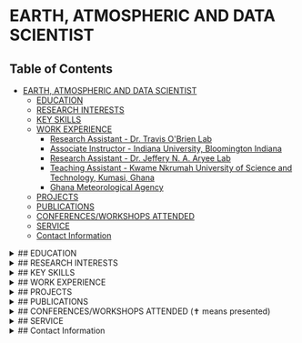 # EARTH, ATMOSPHERIC AND DATA SCIENTIST

## Table of Contents

- [EARTH, ATMOSPHERIC AND DATA SCIENTIST](#earth-and-atmospheric-scientist)
  - [EDUCATION](#education)
  - [RESEARCH INTERESTS](#research-interests)
  - [KEY SKILLS](#key-skills)
  - [WORK EXPERIENCE](#work-experience)
    - [Research Assistant - Dr. Travis O'Brien Lab](#research-assistant---dr-travis-obrien-lab)
    - [Associate Instructor - Indiana University, Bloomington Indiana](#associate-instructor---indiana-university-bloomington-indiana)
    - [Research Assistant - Dr. Jeffery N. A. Aryee Lab](#research-assistant---dr-jeffery-n-a-aryee-lab)
    - [Teaching Assistant - Kwame Nkrumah University of Science and Technology, Kumasi, Ghana](#teaching-assistant---kwame-nkrumah-university-of-science-and-technology-kumasi-ghana)
    - [Ghana Meteorological Agency](#ghana-meteorological-agency)
  - [PROJECTS](#projects)
  - [PUBLICATIONS](#publications)
  - [CONFERENCES/WORKSHOPS ATTENDED](#conferencesworkshops-attended)
  - [SERVICE](#service)
  - [Contact Information](#contact-information)

<details>
  <summary>## EDUCATION</summary>
  
  - Ph.D., Earth and Atmospheric Science | Indiana University - Bloomington (In-progress, PhD Candidate)
  - M.Sc., Earth and Atmospheric Science | Indiana University - Bloomington (_May 2023_)
  - B.Sc., Meteorology and Climate Science | Kwame Nkrumah University of Science and Technology (_August 2020_)
</details>

<details>
  <summary>## RESEARCH INTERESTS</summary>

  - Climate and Weather Extremes
  - Climate change impacts and adaptation
  - Atmospheric Rivers and Mesoscale convective systems
  - Regional and Global climate modeling
  - Climate Dynamics
  - Climate resilience and Vulnerability
  - West African Monsoon dynamics
  - Solar Radiation Modification Experiments
</details>

<details>
  <summary>## KEY SKILLS</summary>

  - High-performance computing
  - Large Data Analytics and Machine Learning Techniques for Data Analysis.
  - Extensive use of Programming Language and Visualization tools (Python, NCL, Fortran95, and Shell Scripting)
  - Script Optimization (Optimize code to run faster)
  - Other tools: CDO (Climate Data Operators), R Programming Language
  - Satellite Image Processing and Linux Automation
</details>

<details>
  <summary>## WORK EXPERIENCE</summary>
  
  ### Research Assistant - [Dr. Travis O'Brien Lab](https://earth.indiana.edu/directory/faculty/obrien-travis.html) (_2021 - present_)
  - Regional and Global Model Analysis Project (RGMA): Compound extreme weather (MCS+LPS) (_2023 - present_)
  - Calibrated and Systematic Characterization, Attribution, and Detection of Extremes (CASCADE 3 and 4). (PI: [Dr. William Collins](https://profiles.lbl.gov/11626-william-collins))(_2021 - present_)
  - Atmospheric River Tracking Methods Intercomparison Project (ARTMIP) (_2021 - 2023_)
  
  ### Associate Instructor - Indiana University, Bloomington Indiana (_2021-present)
  - Associate Instructor for Weather and You (_Fall 2024_)
  - Associate Instructor for Physical Meteorology and Climatology at Indiana University, Bloomington Indiana, USA. (_Fall 2022_)
  - Facilitator for OneQuantumGhana Python tuition, collaborating with Python for Climate Applications (PY4CA). (_June 2022_)
  - Associate Instructor for Extreme Weather (_Fall 2021_)

  ### Research Assistant - [Dr. Jeffery N. A. Aryee Lab](https://orcid.org/0000-0002-4481-1441)
  - Scientific research assistant for the Global Challenges Research Fund African-Science for Weather Information and Forecasting Techniques (GCRF African-SWIFT) project, KNUST. (_2020 - 2021_)
  - Satellite installation, data analysis, and image-processing and automation programming for Global Challenges Research Fund African-Science for Weather Information and Forecasting Techniques (GCRF African SWIFT) project in Kwame Nkrumah University of Science and Technology (KNUST) and Ghana Meteorological Agency (GMET).

  ### Teaching Assistant - Kwame Nkrumah University of Science and Technology, Kumasi, Ghana (_2020 - 2021_)
  - Teaching Assistant for FORTRAN Programming, Kwame Nkrumah University of Science and Technology, Kumasi, Ghana (_Sept. 2020 - Aug. 2021_)
  - Facilitator for Python for Climate Application, Kwame Nkrumah University of Science and Technology (KNUST), Kumasi, Ghana. (_Nov. - Dec. 2020_)
  - Facilitator for Python for Climate Applications, Kwame Nkrumah University of Science and Technology (KNUST), Kumasi, Ghana. (_Oct. – Nov. 2019_)

  ### Ghana Meteorological Agency - (_2020 - 2021_)
  - Satellite installation and automation
</details>

<details>
  <summary>## PROJECTS</summary>

  - Atmospheric Rivers Tracking Methods Intercomparison Project (ARTMIP)
  - Regional and Global Model Analysis Project (RGMA) [Compound Extreme Events and their impacts]
  - [Calibrated and Systematic Characterization, Attribution, and Detection of Extremes (CASCADE 3 and 4)](https://cascade.lbl.gov/)
</details>

<details>
  <summary>## PUBLICATIONS</summary>

  - Rush, W. D., Lora, J. M., Skinner, C., Menemenlis, S., Shields, C. A., Ullrich, P. A., ... & Quagraine, K. T. (2024). Atmospheric River Detection Under Changing Seasonality and Mean-State Climate: A[...]
  - Quagraine, K. A., Hewitson, B., Nkrumah, F., Quagraine, K. T., & Egbebiyi, T. S. (2024). A simple subtropical high‐pressure system index over the South Atlantic. Atmospheric Science Letters, e1266[...]
  - Aryee, J. N. A., Afrifa, F. O. T., Agyapong, K. H., Frimpong, N. G., Quagraine, K. T., & Davies, P. (2024). Quantifying climatic heavy-precipitation-induced floods in West Africa using multiple prec[...]
  - O’Brien, T. A., Loring, B., Dufek, A. S., Islam, M. R., Kamnani, D., Quagraine, K. T., & Kirkpatrick, C. (2024). Atmospheric rivers in the eastern and midwestern United States associated with baro[...]
  - Francis Nkrumah, Kwesi Akumenyi Quagraine, Kwesi Twentwewa Quagraine, Caroline Wainwright, Gandomè Mayeul Leger Davy Quenum, Abraham Amankwah, Nana Ama Browne Klutse. Performance of CMIP6 HighResMI[...]
  - Klutse, N. A. B., Quagraine, K. A., Nkrumah, F., Quagraine, K. T., Berkoh-Oforiwaa, R., Dzrobi, J. F., & Sylla, M. B. (2021). The Climatic Analysis of Summer Monsoon Extreme Precipitation Events ove[...]
  - October 2020:  West African Summer Monsoon Precipitation Variability as Represented by Reanalysis Datasets (Climate 8, no. 10 (2020): 111).
</details>

<details>
  <summary>## CONFERENCES/WORKSHOPS ATTENDED (✝ means presented)</summary>

  - ✝American Geophysical Union (AGU 2024): Similarities in synoptic scale meteorology for AR detectors over west coast US (_December 2024_).
  - Micro2Macro Cloud Microphysical processes workshop (_October 2024_).
  - Calibrated and Systematic Characterization, Attribution, and Detection of Extremes (CASCADE) Workshop Retreat (_July 2024_).
  - COLDEX Leadership Conference (_July 2024_).
  - ✝5th International Atmospheric Rivers Conference: Atmospheric River Detectors capture baroclinic waves along the west coast of the US (_June 2024_).
  - Earth Systems and Predictability Across Timescales Workshop (_April 2024_).
  - World Climate Research Programme (_October 2023_).
  - ✝Clemson Interdisciplinary Workshop on Weather and Climate Extremes (_May 2022_).
  - ✝American Geophysical Union Conference 2022 (AGU22): Assessing atmospheric river detectors to determine underlying phenomena (_December 2022_).
  - ✝International Atmospheric Rivers Conference (IARC) (_October 2022_).
  - ✝Midwest Climate Conference: Assessing atmospheric river detectors to determine underlying phenomena (_September 14 - September 15, 2022_).
  - ✝American Geophysical Union 2021 (AGU21)): Quantifying Climate Change Over West Africa: Case Assessment Of Temperature Variabilities And Extremes (_December 2021_).
</details>

<details>
  <summary>## SERVICE</summary>

  - [Bloomington South High School Climate Engineering Volunteer.](https://tinyurl.com/yc5pp2nt) (_April 5, 2024_)
  - Science Fest with the Department of Earth and Atmospheric Science Indiana University - Bloomington Indiana (_Oct. 5, 2024, and Oct. 9, 2022_).
  - Mentor for undergraduate research (_Jan. 2021 - Aug. 2021_).
  - National Service to Ghana (Kwame Nkrumah University of Sciecne and Techonology, Kumasi, Ghana (_Aug. 2020 - Sept. 2021_)
</details>

<details>
  <summary>## Contact Information</summary>

  - 📧 Email: [Kwesi T. Quagraine](ktquagra@iu.edu) / kwsquagraine@gmail.com
  - 🔗 LinkedIn: [Kwesi T. Quagraine](https://www.linkedin.com/in/kwesi-quagraine-92b510107/)
  - ![ORCID](https://orcid.org/my-orcid?orcid=0000-0002-6452-1847)
</details>
